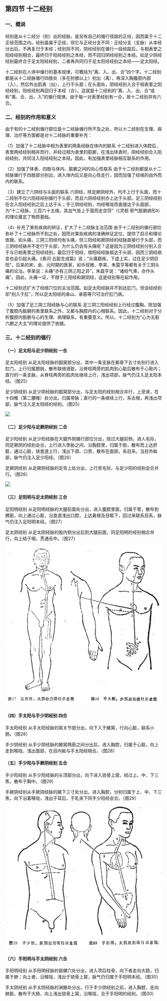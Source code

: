 ## 第四节  十二经别

### 一、概说

经别是从十二经分（别）出的经脉，是另有自己的循行径路的正经，因而属于十二正经范围之内。经别虽属于正经，但它与正经分支不同：正经分支（支脉）从本经分出后，不再复归于本经；经别则不同，阴经经别在循行一段经路后，与相表里之阳经经别相合，最终归于阳经经别之本经，而不回归阴经经别之本经。如足少阴经经别最终合于足太阳经经别，二者再共同归于足太阳经经别之本经——足太阳经。

十二经别在人体中循行的基本规律，可概括为“离、入、出、合”四个字。十二经别都是从十二经脉循行四肢处（多在肘膝以上）别出（离），再深入胸腹腔内部（入），然后外出肌表（出），上行于头面；在头面处，阴经经别入合于相表里之阳经经别，阳经经别再回归于本经（合）。这就是十二经别的“离、入、出、合”或称“离、合、出、入”的循行规律。由于每一对表里经别有一合，故十二经别共有六合。

### 二、经别的作用和意义

由于有的十二经别循行部位是十二经脉循行所不及之处，所以十二经别在生理、病理、治疗等方面都是对十二经脉的重要补充：

（1）加强了十二经脉中相为表里的两条经脉在体内的联系  十二经别进入体腔后，表里两经经别相并而行，并经过相为表里的脏腑，在浅出体表时，阴经经别合入阳经经别，共同注入阳经经别之本经。因此，有加强表里经脉相互联系的作用。

（2）加强了体表、四肢与体内、脏腑之间的向心性联系  由于十二经别都是从十二经脉循行于四肢部分别出，进入体内后又是向心性走行，因而加强了经络的由外而内的联系。

（3）建立了六阴经与头面的联系  六阴经，除足厥阴经外，均不上行于头面，而十二经别不仅六阳经经别循行于头部，而且六阴经经别亦上达于头部。足三阴经经别在合入阳经经别之后上达于头；手三阴经经别，均经喉咙而直接达于头面部，为“十二经脉，三百六十五络，其血气皆上于面而走空窍”（《灵枢·邪气脏腑病形》）的理论奠定了物质基础。

（4）补充了某些疾病的辨证，扩大了十二经脉主治范围  由于十二经别的循行部位弥补了十二经脉所不到之处，因而对某些疾病的准确辨证定位，提供了启示和理论依据。如头痛，三阴三阳经均有头痛，但三阳经和厥阴经的经脉直接行于头部，而三阴经经脉并不走行于头部，为什么仍会有头痛呢？这是因为三阴经经别分别入合于与已相表里之阳经经别，最后归于阳经，借阳经经脉抵达于头部，因而三阴经病变也会引起头痛。《素问·五脏生成篇》说；“头痛巅疾，下虚上实，过在足少阴巨阳”。后来的宋、金、元时期的医家，如许叔微、李杲、朱震亨等都有关于三阴头痛的论治。李杲说：头痛“亦有三阴三阳之异”，朱震亨说：“诸经气滞，亦作头痛”。因此，头痛一证，不限于三阳经和厥阴经，这是经别等在起作用。

十二经别还扩大了经络穴位的主治范围。如足太阳经脉并不到达肛门，但该经经别却“别入于肛”，所以足太阳经的承山、承筋等穴可治疗肛门病。

（5）加强了足三阴三阳经脉与心的联系  足三阴三阳经经别上行经过腹胸，除加强了腹腔内脏腑的表里联系之外，又都与胸腔内的心相联系。因此，十二经别对于分析腹腔内脏腑与心的生理、病理联系，有重要意义。所以，十二经别为“心为五脏六腑之大主”的理论提供了依据。

### 三、十二经别的循行

#### （一）足太阳与足少阴经别  一合

足太阳经别  从足太阳经脉的腘窝部分出，其中一条支脉在骶骨下五寸处别行进入肛门，上行归属膀胱，散布联络肾脏，沿脊柱两旁的肌肉到心脏后散布于心赃内；直行的一条支脉，从脊柱两旁的肌肉处继续上行，浅出项部，脉气仍注入足太阳本经。（图25）

足少阴经别  从足少阴经脉的腘窝部分出，与足太阳的经别相合并行，上至肾，在十四椎（第二腰椎）处分出，归属带脉；直行的一条继续上行，系舌根，再浅出项部，脉气注入足太阳经的经别。（图25）

![](./img/3图25.png)

#### （二）足少阳与足厥阴经别  二合

足少阳经别  从足少阳经脉在大腿外侧循行部位分出，绕过大腿前侧，进人毛际，同足厥阴的经别会合，上行进入季胁之间，沿胸腔里，归属于胆，散布而上达肝脏，通过心脏，挟食道上行，浅出下颌、口旁，散布在面部，系目系，当目外眦部，脉气仍注入足少阳经。（图26）

足厥阴经别  从足厥阴经脉的足背上处分出，上行至毛际，与足少阳的经别会合并行。（图26）

![](./img/3图26.png)

#### （三）足阳明与足太阴经别  三合

足阳明经别  从足阳明经脉的大腿前面处分出，进入腹腔里面，归属于胃，散布到脾脏，向上通过心脏，沿食道浅出口腔，上达鼻根及目眶下，回过来联系目系，脉气仍注入足阳明本经。（图27）

足太阴经别  从足太阴经脉的股内侧分出后到大腿前面，同足阳明的经别相合并行，向上结于咽，贯通舌中。（图27）

![](./img/3图27、28.png)

#### （四）手太阳与手少阴经别  四合

手太阳经别  从手太阳经脉的肩关节部分出，向下入于腋窝，行向心脏，联系小肠。（图28）

手少阴经别  从手少阴经脉的腋窝两筋之间分出后，进入胸腔，归属于心脏，向上走到喉咙，浅出面部，在目内眦与手太阳经相合。（图28）

#### （五）手少阳与手厥阴经别  五合

手少阳经别  从手少阳经脉的头顶部分出，向下进入锁骨上窝，经过上、中、下三焦，散布于胸中。（图29）

手厥阴经别从手厥阴经脉的腋下三寸处分出，进入胸腔，分别归属于上、中、下三焦，向下沿着喉咙，浅出于耳后，于乳突下同手少阳经会合。（图29）

![](./img/3图29、30.png)

#### （六）手阳明与手太阴经别  六合

手阳明经别  从手阳明经脉的肩髃穴处分出，进入项后柱骨，向下者走向大肠，归属于肺；向上者，沿喉咙，浅出于锁骨上窝，脉气仍归属于手阳明本经。（图30）

手太阴经别  从手太阴经脉的渊腋处分出，行于手少阴经别之前，进入胸腔，走向肺脏，散布于大肠，向上浅出锁骨上窝，沿喉咙，合于手阳明的经别。（图30）
